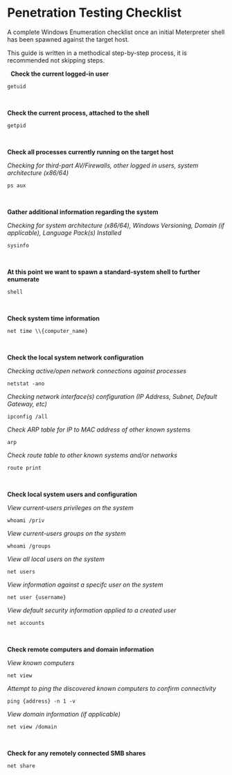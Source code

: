 # Penetration Testing Checklist

A complete Windows Enumeration checklist once an initial Meterpreter shell has been spawned against the target host.

This guide is written in a methodical step-by-step process, it is recommended not skipping steps.&nbsp;
&nbsp;

&nbsp;
**Check the current logged-in user**
```Windows
getuid
```
&nbsp;

**Check the current process, attached to the shell**
```Windows
getpid
```
&nbsp;

**Check all processes currently running on the target host**

*Checking for third-part AV/Firewalls, other logged in users, system architecture (x86/64)*
```Windows
ps aux
```
&nbsp;

**Gather additional information regarding the system**

*Checking for system architecture (x86/64), Windows Versioning, Domain (if applicable), Language Pack(s) Installed*
```Windows
sysinfo
```
&nbsp;

**At this point we want to spawn a standard-system shell to further enumerate**
```Windows
shell
```
&nbsp;

**Check system time information**
```Windows
net time \\{computer_name}
```
&nbsp;

**Check the local system network configuration**

*Checking active/open network connections against processes*
```Windows
netstat -ano
```
*Checking network interface(s) configuration (IP Address, Subnet, Default Gateway, etc)*
```Windows
ipconfig /all
```
*Check ARP table for IP to MAC address of other known systems*
```Windows
arp
```
*Check route table to other known systems and/or networks*
```Windows
route print
```
&nbsp;

**Check local system users and configuration**

*View current-users privileges on the system*
```Windows
whoami /priv
```
*View current-users groups on the system*
```Windows
whoami /groups
```
*View all local users on the system*
```Windows
net users
```
*View information against a specifc user on the system*
```Windows
net user {username}
```
*View default security information applied to a created user*
```Windows
net accounts
```
&nbsp;

**Check remote computers and domain information**

*View known computers*
```Windows
net view
```
*Attempt to ping the discovered known computers to confirm connectivity*
```Windows
ping {address} -n 1 -v
```
*View domain information (if applicable)*
```Windows
net view /domain
```
&nbsp;

**Check for any remotely connected SMB shares**
```Windows
net share
```
